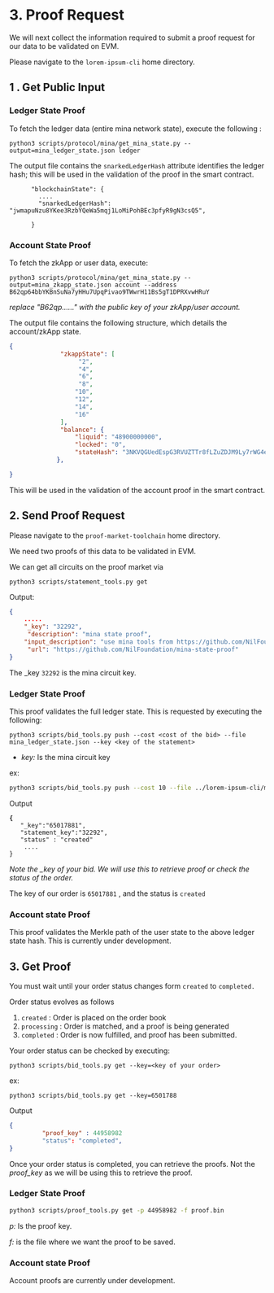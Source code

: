 # 3. Proof Request

We will next collect the information required to submit a proof request for our data to be validated on EVM.

Please navigate to the `lorem-ipsum-cli` home directory.

## 1 . Get Public Input

### Ledger State Proof

To fetch the ledger data (entire mina network state), execute the following :&#x20;

```
python3 scripts/protocol/mina/get_mina_state.py --output=mina_ledger_state.json ledger
```

The output file contains the `snarkedLedgerHash` attribute identifies the ledger hash; this will be used in the validation of the proof in the smart contract.

```
      "blockchainState": {
        ....
        "snarkedLedgerHash": "jwmapuNzu8YKee3RzbYQeWa5mqj1LoMiPohBEc3pfyR9gN3csQ5",

      }
```

### Account State Proof

To fetch the zkApp or user data, execute:

```
python3 scripts/protocol/mina/get_mina_state.py --output=mina_zkapp_state.json account --address B62qp64bbYKBnSuNa7yHHu7UpqPivao9TWwrH11Bs5gT1DPRXvwHRuY
```

_replace "B62qp......" with the public key of your zkApp/user account._

The output file contains the following structure, which details the account/zkApp state.

```json
{
              "zkappState": [
                   "2",
                   "4",
                   "6",
                   "8",
                  "10",
                  "12",
                  "14",
                  "16"
              ],
              "balance": {
                  "liquid": "48900000000",
                  "locked": "0",
                  "stateHash": "3NKVQGUedEspG3RVUZTTr8fLZuZDJM9Ly7rWG4eM89VRmRR8F5kn"
             },

}

```

This will be used in the validation of the account proof in the smart contract.

## 2. Send Proof Request

Please navigate to the `proof-market-toolchain` home directory.

We need two proofs of this data to be validated in EVM.&#x20;

We can get all circuits on the proof market via&#x20;

```
python3 scripts/statement_tools.py get
```

Output:

```json
{
    .....
    "_key": "32292",
     "description": "mina state proof",
    "input_description": "use mina tools from https://github.com/NilFoundation/lorem-ipsum-cli",
     "url": "https://github.com/NilFoundation/mina-state-proof"
}
```

The \_key `32292` is the mina circuit key.

### Ledger State Proof

This proof validates the full ledger state. This is requested by executing the following:

```
python3 scripts/bid_tools.py push --cost <cost of the bid> --file mina_ledger_state.json --key <key of the statement> 
```

* _key:_ Is the mina circuit key &#x20;

ex:

```sh
python3 scripts/bid_tools.py push --cost 10 --file ../lorem-ipsum-cli/mina_ledger_state.json --key 32292
```

Output

<pre class="language-json"><code class="lang-json"><strong>{
</strong>   "_key":"65017881",
   "statement_key":"32292",
   "status" : "created"
    ....
}
</code></pre>

_Note the \_key of your bid. We will use this to retrieve proof or check the status of the order._

The key of our order is `65017881` , and the status is `created`

### Account state Proof

This proof validates the Merkle path of the user state to the above ledger state hash.  This is currently under development.&#x20;

## 3. Get Proof

You must wait until your order status changes form `created` to `completed.`

Order status evolves as follows

1. `created` : Order is placed on the order book
2. `processing` : Order is matched, and a proof is being generated
3. `completed` : Order is now fulfilled, and proof has been submitted.

Your order status can be checked by executing:

```
python3 scripts/bid_tools.py get --key=<key of your order>
```

ex:

```
python3 scripts/bid_tools.py get --key=6501788
```

Output

```json
{
         "proof_key" : 44958982 
         "status": "completed",
}
```

Once your order status is completed, you can retrieve the proofs. Not the _proof\_key_ as we will be using this to retrieve the proof.

### Ledger State Proof

```sh
python3 scripts/proof_tools.py get -p 44958982 -f proof.bin
```

_p:_ Is the proof key.

_f:_ is the file where we want the proof to be saved.

### Account state Proof

Account proofs are currently under development.
